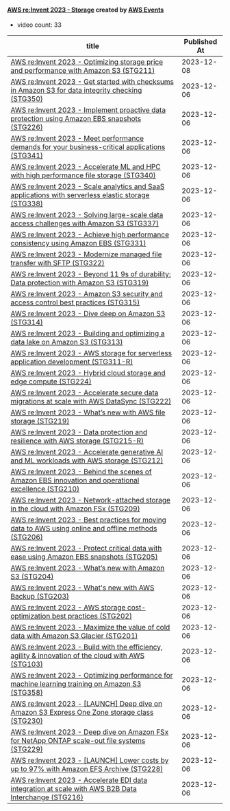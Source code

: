

#### [AWS re:Invent 2023 - Storage](https://www.youtube.com/playlist?list=PL2yQDdvlhXf83bp752n992F52HWaR_js3) created by [AWS Events](https://www.youtube.com/channel/UCdoadna9HFHsxXWhafhNvKw)

* video count: 33 

| title                                                                                                                                               | Published At |
| --------------------------------------------------------------------------------------------------------------------------------------------------- | ------------ |
| [AWS re:Invent 2023 - Optimizing storage price and performance with Amazon S3 (STG211)](https://www.youtube.com/watch?v=RxgYNrXPOLw)                | 2023-12-08   |
| [AWS re:Invent 2023 - Get started with checksums in Amazon S3 for data integrity checking (STG350)](https://www.youtube.com/watch?v=NNx9eZcbLnU)    | 2023-12-06   |
| [AWS re:Invent 2023 - Implement proactive data protection using Amazon EBS snapshots (STG226)](https://www.youtube.com/watch?v=d7C6XsUnmHc)         | 2023-12-06   |
| [AWS re:Invent 2023 - Meet performance demands for your business-critical applications (STG341)](https://www.youtube.com/watch?v=QDuM9hGx72U)       | 2023-12-06   |
| [AWS re:Invent 2023 - Accelerate ML and HPC with high performance file storage (STG340)](https://www.youtube.com/watch?v=HobhSjs3zbw)               | 2023-12-06   |
| [AWS re:Invent 2023 - Scale analytics and SaaS applications with serverless elastic storage (STG338)](https://www.youtube.com/watch?v=mUl9bdzOeX0)  | 2023-12-06   |
| [AWS re:Invent 2023 - Solving large-scale data access challenges with Amazon S3 (STG337)](https://www.youtube.com/watch?v=Ts-ZMBzGeh0)              | 2023-12-06   |
| [AWS re:Invent 2023 - Achieve high performance consistency using Amazon EBS (STG331)](https://www.youtube.com/watch?v=nguQGNSJf3I)                  | 2023-12-06   |
| [AWS re:Invent 2023 - Modernize managed file transfer with SFTP (STG322)](https://www.youtube.com/watch?v=jlpMl4VqIhM)                              | 2023-12-06   |
| [AWS re:Invent 2023 - Beyond 11 9s of durability: Data protection with Amazon S3 (STG319)](https://www.youtube.com/watch?v=YsIjt88E6iw)             | 2023-12-06   |
| [AWS re:Invent 2023 - Amazon S3 security and access control best practices (STG315)](https://www.youtube.com/watch?v=WZGG8RkvApY)                   | 2023-12-06   |
| [AWS re:Invent 2023 - Dive deep on Amazon S3 (STG314)](https://www.youtube.com/watch?v=sYDJYqvNeXU)                                                 | 2023-12-06   |
| [AWS re:Invent 2023 - Building and optimizing a data lake on Amazon S3 (STG313)](https://www.youtube.com/watch?v=mpQa_Zm1xW8)                       | 2023-12-06   |
| [AWS re:Invent 2023 - AWS storage for serverless application development (STG311-R)](https://www.youtube.com/watch?v=9IygDiPoR34)                   | 2023-12-06   |
| [AWS re:Invent 2023 - Hybrid cloud storage and edge compute (STG224)](https://www.youtube.com/watch?v=qMoU3TU5uu8)                                  | 2023-12-06   |
| [AWS re:Invent 2023 - Accelerate secure data migrations at scale with AWS DataSync (STG222)](https://www.youtube.com/watch?v=UBTcPSboMfk)           | 2023-12-06   |
| [AWS re:Invent 2023 - What’s new with AWS file storage (STG219)](https://www.youtube.com/watch?v=yXIeIKlTFV0)                                       | 2023-12-06   |
| [AWS re:Invent 2023 - Data protection and resilience with AWS storage (STG215-R)](https://www.youtube.com/watch?v=rdG8JV3Fhk4)                      | 2023-12-06   |
| [AWS re:Invent 2023 - Accelerate generative AI and ML workloads with AWS storage (STG212)](https://www.youtube.com/watch?v=QOeYpSFJf7s)             | 2023-12-06   |
| [AWS re:Invent 2023 - Behind the scenes of Amazon EBS innovation and operational excellence (STG210)](https://www.youtube.com/watch?v=1EWh2aDvHzY)  | 2023-12-06   |
| [AWS re:Invent 2023 - Network-attached storage in the cloud with Amazon FSx (STG209)](https://www.youtube.com/watch?v=y442aGhtkxg)                  | 2023-12-06   |
| [AWS re:Invent 2023 - Best practices for moving data to AWS using online and offline methods (STG206)](https://www.youtube.com/watch?v=2gShOOk9WJ4) | 2023-12-06   |
| [AWS re:Invent 2023 - Protect critical data with ease using Amazon EBS snapshots (STG205)](https://www.youtube.com/watch?v=8MHVBzli0Lg)             | 2023-12-06   |
| [AWS re:Invent 2023 - What’s new with Amazon S3 (STG204)](https://www.youtube.com/watch?v=idz2SvBHK-s)                                              | 2023-12-06   |
| [AWS re:Invent 2023 - What's new with AWS Backup (STG203)](https://www.youtube.com/watch?v=QIffkOyTf7I)                                             | 2023-12-06   |
| [AWS re:Invent 2023 - AWS storage cost-optimization best practices (STG202)](https://www.youtube.com/watch?v=8LVKNHcA6RY)                           | 2023-12-06   |
| [AWS re:Invent 2023 - Maximize the value of cold data with Amazon S3 Glacier (STG201)](https://www.youtube.com/watch?v=rcBVKZN-uUE)                 | 2023-12-06   |
| [AWS re:Invent 2023 - Build with the efficiency, agility & innovation of the cloud with AWS (STG103)](https://www.youtube.com/watch?v=AMrXMfYYVXs)  | 2023-12-06   |
| [AWS re:Invent 2023 - Optimizing performance for machine learning training on Amazon S3 (STG358)](https://www.youtube.com/watch?v=VGrgPu03oBs)      | 2023-12-06   |
| [AWS re:Invent 2023 - [LAUNCH] Deep dive on Amazon S3 Express One Zone storage class (STG230)](https://www.youtube.com/watch?v=TJp4ayDC8m0)         | 2023-12-06   |
| [AWS re:Invent 2023 - Deep dive on Amazon FSx for NetApp ONTAP scale-out file systems (STG229)](https://www.youtube.com/watch?v=FiSjlvn1B8s)        | 2023-12-06   |
| [AWS re:Invent 2023 - [LAUNCH] Lower costs by up to 97% with Amazon EFS Archive (STG228)](https://www.youtube.com/watch?v=u0M1SYmC2_A)              | 2023-12-06   |
| [AWS re:Invent 2023 - Accelerate EDI data integration at scale with AWS B2B Data Interchange (STG216)](https://www.youtube.com/watch?v=mAEDCV8FRL8) | 2023-12-06   |